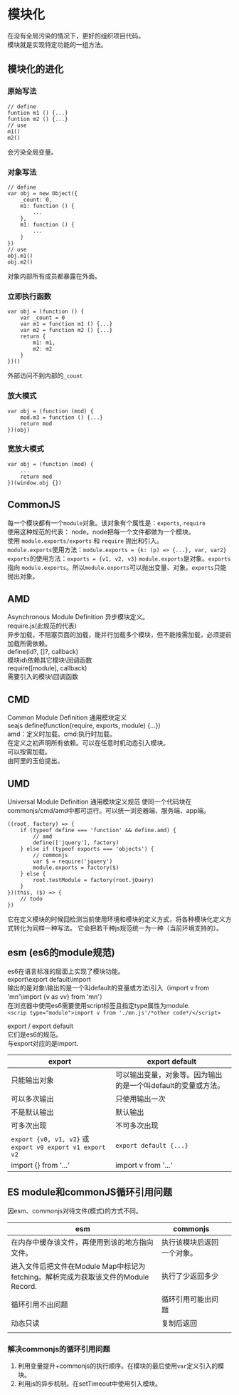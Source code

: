 # 模块化

在没有全局污染的情况下，更好的组织项目代码。  
模块就是实现特定功能的一组方法。  

## 模块化的进化  

### 原始写法  

    // define
    funtion m1 () {...}
    funtion m2 () {...}
    // use
    m1()
    m2()

会污染全局变量。  

### 对象写法

    // define
    var obj = new Object({
        _count: 0,
        m1: function () {
            ...
        },
        m1: function () {
            ...
        }
    })
    // use
    obj.m1()
    obj.m2()

对象内部所有成员都暴露在外面。  

### 立即执行函数

    var obj = (function () {
        var _count = 0
        var m1 = function m1 () {...}
        var m2 = function m2 () {...}
        return {
            m1: m1,
            m2: m2
        }
    })()

外部访问不到内部的`_count`  

### 放大模式

    var obj = (function (mod) {
        mod.m3 = function () {...}
        return mod
    })(obj)

### 宽放大模式

    var obj = (function (mod) {
        ... 
        return mod
    })(window.obj {})

## CommonJS

每一个模块都有一个`module`对象。该对象有个属性是：`exports`, `require`  
使用这种规范的代表： node。node把每一个文件都做为一个模块。  
使用 `module.exports/exports` 和 `require` 抛出和引入。  
`module.exports`使用方法：`module.exports = {k: (p) => {...}, var, var2}`  
`exports`的使用方法：`exports = {v1, v2, v3}`
`module.exports`是对象。`exports` 指向 `module.exports`。所以`module.exports`可以抛出变量、对象。`exports`只能抛出对象。  


## AMD

Asynchronous Module Definition 异步模块定义。  
require.js(此规范的代表)  
异步加载，不阻塞页面的加载，能并行加载多个模块，但不能按需加载，必须提前加载所需依赖。  
define(id?, []?, callback)  
模块id\依赖其它模块\回调函数  
require([module], callback)  
需要引入的模块\回调函数  

## CMD

Common Module Definition 通用模块定义  
seajs
define(function(require, exports, module) {...})  
amd：定义时加载。cmd:执行时加载。  
在定义之初声明所有依赖。可以在任意时机动态引入模块。  
可以按需加载。  
由阿里的玉伯提出。  

## UMD

Universal Module Definition 通用模块定义规范
使同一个代码块在commonjs/cmd/amd中都可运行。可以统一浏览器端、服务端、app端。
```
((root, factory) => {
    if (typeof define === 'function' && define.amd) {
        // amd
        define(['jquery'], factory)
    } else if (typeof exports === 'objects') {
        // commonjs
        var $ = require('jquery')
        module.exports = factory($)
    } else {
        root.testModule = factory(root.jQuery)
    }
})(this, ($) => {
    // todo
})
```
它在定义模块的时候回检测当前使用环境和模块的定义方式，将各种模块化定义方式转化为同样一种写法。
它会把若干种js规范统一为一种（当前环境支持的）。

## esm (es6的module规范)

es6在语言标准的层面上实现了模块功能。  
export\export default\import  
输出的是对象\输出的是一个叫default的变量或方法\引入（import v from 'mn'\import {v as vv} from 'mn'）  
在浏览器中使用es6需要使用script标签且指定type属性为module.  
`<scrip type="module">import v from './mn.js'/*other code*/</script>`

export / export default  
它们是es6的规范。  
与export对应的是import.  

|export|export default|
|-|-|
|只能输出对象|可以输出变量，对象等。因为输出的是一个叫default的变量或方法。|
|可以多次输出|只使用输出一次|
|不是默认输出|默认输出|
|可多次出现|不可多次出现|
|`export {v0, v1, v2}` 或 `export v0 export v1 export v2`|`export default {...}`|
|import {} from '...'|import v from '...'|  

## ES module和commonJS循环引用问题

因esm、commonjs对待文件(模式)的方式不同。

|esm|commonjs||
|-|-|-|
|在内存中缓存该文件，再使用到该的地方指向文件。|执行该模块后返回一个对象。||
|进入文件后把文件在Module Map中标记为fetching。解析完成为获取该文件的Module Record.|执行了少返回多少||
|循环引用不出问题|循环引用可能出问题||
|动态只读|复制后返回||
||||

### 解决commonjs的循环引用问题

1. 利用变量提升+commonjs的执行顺序。在模块的最后使用`var`定义引入的模块。
2. 利用js的异步机制。在setTimeout中使用引入模块。
